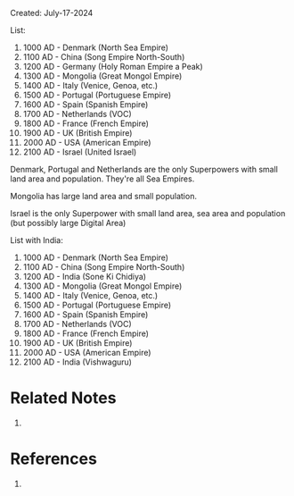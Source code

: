 Created: July-17-2024

List:

1. 1000 AD - Denmark (North Sea Empire)
2. 1100 AD - China (Song Empire North-South)
3. 1200 AD - Germany (Holy Roman Empire a Peak)
4. 1300 AD - Mongolia (Great Mongol Empire)
5. 1400 AD - Italy (Venice, Genoa, etc.)
6. 1500 AD - Portugal (Portuguese Empire)
7. 1600 AD - Spain (Spanish Empire)
8. 1700 AD - Netherlands (VOC)
9. 1800 AD - France (French Empire)
10. 1900 AD - UK (British Empire)
11. 2000 AD - USA (American Empire)
12. 2100 AD - Israel (United Israel)

Denmark, Portugal and Netherlands are the only Superpowers with small land area and population. They're all Sea Empires.

Mongolia has large land area and small population.

Israel is the only Superpower with small land area, sea area and population (but possibly large Digital Area)

List with India:

1. 1000 AD - Denmark (North Sea Empire)
2. 1100 AD - China (Song Empire North-South)
3. 1200 AD - India (Sone Ki Chidiya)
4. 1300 AD - Mongolia (Great Mongol Empire)
5. 1400 AD - Italy (Venice, Genoa, etc.)
6. 1500 AD - Portugal (Portuguese Empire)
7. 1600 AD - Spain (Spanish Empire)
8. 1700 AD - Netherlands (VOC)
9. 1800 AD - France (French Empire)
10. 1900 AD - UK (British Empire)
11. 2000 AD - USA (American Empire)
12. 2100 AD - India (Vishwaguru)

# Related Notes

1. 
# References

1. 